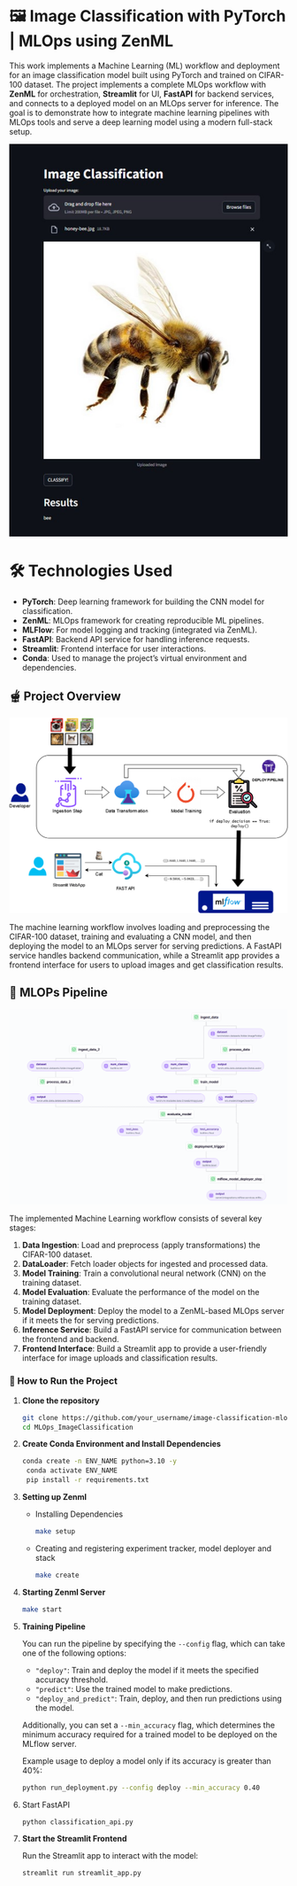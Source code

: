 # 🖼️ Image Classification with PyTorch | MLOps using ZenML
This work implements a Machine Learning (ML) workflow and deployment for an image classification model built using PyTorch and trained on CIFAR-100 dataset. The project implements a complete MLOps workflow with **ZenML** for orchestration, **Streamlit** for UI, **FastAPI** for backend services, and connects to a deployed model on an MLOps server for inference. The goal is to demonstrate how to integrate machine learning pipelines with MLOps tools and serve a deep learning model using a modern full-stack setup.

![screen](screen.jpg)

# 🛠️ Technologies Used
- **PyTorch**: Deep learning framework for building the CNN model for classification.
- **ZenML**: MLOps framework for creating reproducible ML pipelines.
- **MLFlow**: For model logging and tracking (integrated via ZenML).
- **FastAPI**: Backend API service for handling inference requests.
- **Streamlit**: Frontend interface for user interactions.
- **Conda**: Used to manage the project’s virtual environment and dependencies.

## 🫕 Project Overview

![](mlflow_classifier.png)

The machine learning workflow involves loading and preprocessing the CIFAR-100 dataset, training and evaluating a CNN model, and then deploying the model to an MLOps server for serving predictions. A FastAPI service handles backend communication, while a Streamlit app provides a frontend interface for users to upload images and get classification results.

## 🎯 MLOPs Pipeline

![pipeline](pipeline.png)

The implemented Machine Learning workflow consists of several key stages:
1. **Data Ingestion**: Load and preprocess (apply transformations) the CIFAR-100 dataset.
2. **DataLoader**: Fetch loader objects for ingested and processed data.
3. **Model Training**: Train a convolutional neural network (CNN) on the training dataset.
4. **Model Evaluation**: Evaluate the performance of the model on the training dataset.
6. **Model Deployment**: Deploy the model to a ZenML-based MLOps server if it meets the  for serving predictions.
7. **Inference Service**: Build a FastAPI service for communication between the frontend and backend.
8. **Frontend Interface**: Build a Streamlit app to provide a user-friendly interface for image uploads and classification results.


### 🚀 How to Run the Project

1. **Clone the repository**

   ```bash
   git clone https://github.com/your_username/image-classification-mlops.git
   cd MLOps_ImageClassification

2. **Create Conda Environment and Install Dependencies**

   ```bash
   conda create -n ENV_NAME python=3.10 -y
	conda activate ENV_NAME
	pip install -r requirements.txt

3. **Setting up Zenml**
   
   - Installing Dependencies
      ```bash
      make setup

   - Creating and registering experiment tracker, model deployer and stack 
      ```bash
      make create

4. **Starting Zenml Server**
   ```bash
   make start

5. **Training Pipeline**

   You can run the pipeline by specifying the `--config` flag, which can take one of the following options:
   
   - `"deploy"`: Train and deploy the model if it meets the specified accuracy threshold.
   - `"predict"`: Use the trained model to make predictions.
   - `"deploy_and_predict"`: Train, deploy, and then run predictions using the model.
   
   Additionally, you can set a `--min_accuracy` flag, which determines the minimum accuracy required for a trained model to be deployed on the MLflow server.

   Example usage to deploy a model only if its accuracy is greater than 40%:

   ```bash
   python run_deployment.py --config deploy --min_accuracy 0.40

6. Start FastAPI

	```bash
 	python classification_api.py
 

7. **Start the Streamlit Frontend**

	Run the Streamlit app to interact with the model:
	
	```bash
	streamlit run streamlit_app.py
	
